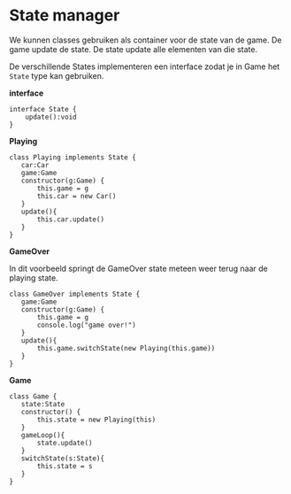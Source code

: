 # State manager

We kunnen classes gebruiken als container voor de state van de game. De game update de state. De state update alle elementen van die state.

De verschillende States implementeren een interface zodat je in Game het `State` type kan gebruiken.


**interface**
```
interface State {
    update():void
}
```

**Playing**
```
class Playing implements State {
   car:Car
   game:Game
   constructor(g:Game) {
       this.game = g
       this.car = new Car()
   }
   update(){
       this.car.update()
   }
}
```

**GameOver**

In dit voorbeeld springt de GameOver state meteen weer terug naar de playing state.
```
class GameOver implements State {
   game:Game
   constructor(g:Game) {
       this.game = g
       console.log("game over!")
   }
   update(){
       this.game.switchState(new Playing(this.game))
   }
}
```

**Game**
```
class Game {
   state:State
   constructor() {
       this.state = new Playing(this)
   }
   gameLoop(){
       state.update()
   }
   switchState(s:State){
       this.state = s
   }
}
```
